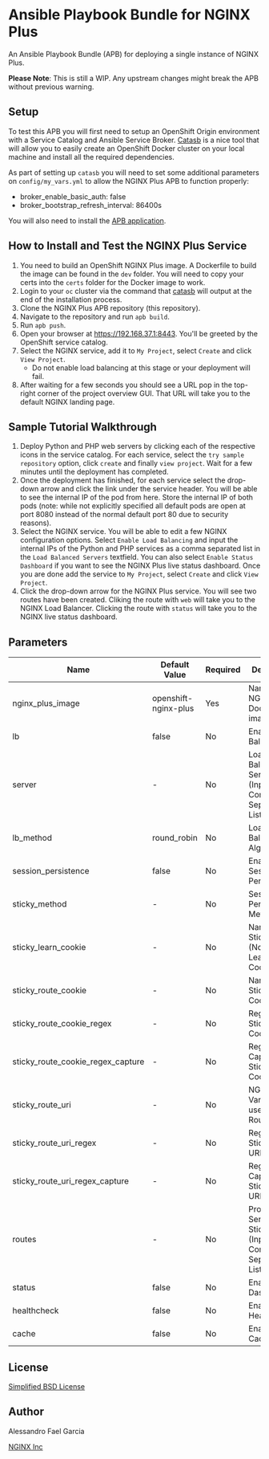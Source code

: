 # Ansible Playbook Bundle for NGINX Plus

An Ansible Playbook Bundle (APB) for deploying a single instance of NGINX Plus.

**Please Note**: This is still a WIP. Any upstream changes might break the APB without previous warning.

## Setup

To test this APB you will first need to setup an OpenShift Origin environment with a Service Catalog and Ansible Service Broker. [Catasb](https://github.com/fusor/catasb) is a nice tool that will allow you to easily create an OpenShift Docker cluster on your local machine and install all the required dependencies.

As part of setting up `catasb` you will need to set some additional parameters on `config/my_vars.yml` to allow the NGINX Plus APB to function properly:
* broker_enable_basic_auth: false
* broker_bootstrap_refresh_interval: 86400s

You will also need to install the [APB application](https://github.com/fusor/ansible-playbook-bundle).

## How to Install and Test the NGINX Plus Service

1. You need to build an OpenShift NGINX Plus image. A Dockerfile to build the image can be found in the `dev` folder. You will need to copy your certs into the `certs` folder for the Docker image to work.
2. Login to your `oc` cluster via the command that [catasb](https://github.com/fusor/catasb) will output at the end of the installation process.
2. Clone the NGINX Plus APB repository (this repository).
3. Navigate to the repository and run `apb build`.
4. Run `apb push`.
5. Open your browser at https://192.168.37.1:8443. You'll be greeted by the OpenShift service catalog.
6. Select the NGINX service, add it to `My Project`, select `Create` and click `View Project`.
    * Do not enable load balancing at this stage or your deployment will fail.
7. After waiting for a few seconds you should see a URL pop in the top-right corner of the project overview GUI. That URL will take you to the default NGINX landing page.

## Sample Tutorial Walkthrough

1. Deploy Python and PHP web servers by clicking each of the respective icons in the service catalog. For each service, select the `try sample repository` option, click `create` and finally `view project`. Wait for a few minutes until the deployment has completed.
2. Once the deployment has finished, for each service select the drop-down arrow and click the link under the service header. You will be able to see the internal IP of the pod from here. Store the internal IP of both pods (note: while not explicitly specified all default pods are open at port 8080 instead of the normal default port 80 due to security reasons).
3. Select the NGINX service. You will be able to edit a few NGINX configuration options. Select `Enable Load Balancing` and input the internal IPs of the Python and PHP services as a comma separated list in the `Load Balanced Servers` textfield. You can also select `Enable Status Dashboard` if you want to see the NGINX Plus live status dashboard. Once you are done add the service to `My Project`, select `Create` and click `View Project`.
4. Click the drop-down arrow for the NGINX Plus service. You will see two routes have been created. Cliking the route with `web` will take you to the NGINX Load Balancer. Clicking the route with `status` will take you to the NGINX live status dashboard.

## Parameters

Name | Default Value | Required | Description
---|---|---|---
nginx_plus_image | openshift-nginx-plus | Yes | Name of NGINX Plus Docker image
lb | false | No | Enable Load Balancing
server | - | No | Load Balanced Servers (Input as a Comma Separated List)
lb_method | round_robin | No | Load Balancing Algorithm
session_persistence | false | No | Enable Session Persistence
sticky_method | - | No | Session Persistence Method
sticky_learn_cookie | - | No | Name of Sticky (Normal or Learn) Cookie
sticky_route_cookie | - | No | Name of Sticky Route Cookie
sticky_route_cookie_regex | - | No | Regex for Sticky Route Cookie
sticky_route_cookie_regex_capture | - | No | Regex to Capture for Sticky Route Cookie
sticky_route_uri | - | No | NGINX Variable to use for Sticky Route URI
sticky_route_uri_regex | - | No | Regex for Sticky Route URI
sticky_route_uri_regex_capture | - | No | Regex to Capture for Sticky Route URI
routes | - | No | Proxy Servers Sticky Routes (Input as a Comma Separated List)
status | false | No | Enable Status Dashboard
healthcheck | false | No | Enable Active Healthchecks
cache | false | No | Enable Proxy Cache

## License

[Simplified BSD License](https://github.com/nginxinc/nginx-plus-apb/blob/master/LICENSE)

## Author

Alessandro Fael Garcia

[NGINX Inc](https://www.nginx.com/)
